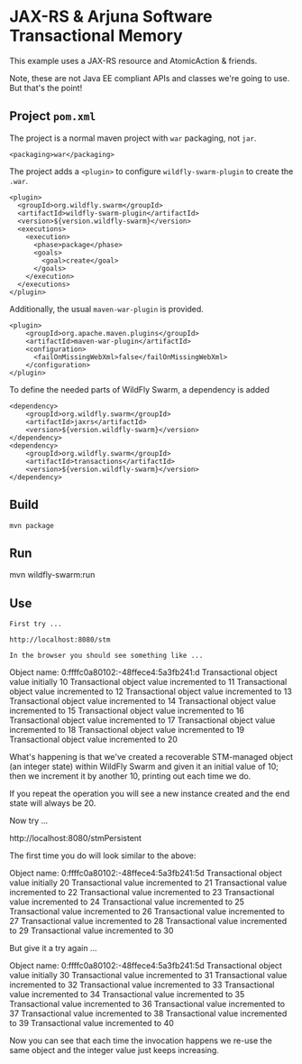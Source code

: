 # JAX-RS & Arjuna Software Transactional Memory

This example uses a JAX-RS resource and AtomicAction & friends.

Note, these are not Java EE compliant APIs and classes we're going to use. But that's the point!

## Project `pom.xml`

The project is a normal maven project with `war` packaging, not `jar`.

    <packaging>war</packaging>

The project adds a `<plugin>` to configure `wildfly-swarm-plugin` to
create the `.war`.

    <plugin>
      <groupId>org.wildfly.swarm</groupId>
      <artifactId>wildfly-swarm-plugin</artifactId>
      <version>${version.wildfly-swarm}</version>
      <executions>
        <execution>
          <phase>package</phase>
          <goals>
            <goal>create</goal>
          </goals>
        </execution>
      </executions>
    </plugin>

Additionally, the usual `maven-war-plugin` is provided.

    <plugin>
        <groupId>org.apache.maven.plugins</groupId>
        <artifactId>maven-war-plugin</artifactId>
        <configuration>
          <failOnMissingWebXml>false</failOnMissingWebXml>
        </configuration>
    </plugin>

To define the needed parts of WildFly Swarm, a dependency is added

    <dependency>
        <groupId>org.wildfly.swarm</groupId>
        <artifactId>jaxrs</artifactId>
        <version>${version.wildfly-swarm}</version>
    </dependency>
    <dependency>
        <groupId>org.wildfly.swarm</groupId>
        <artifactId>transactions</artifactId>
        <version>${version.wildfly-swarm}</version>
    </dependency>

## Build

    mvn package

## Run

   mvn wildfly-swarm:run

## Use

    First try ...

    http://localhost:8080/stm

    In the browser you should see something like ...

Object name: 0:ffffc0a80102:-48ffece4:5a3fb241:d
Transactional object value initially 10
Transactional object value incremented to 11
Transactional object value incremented to 12
Transactional object value incremented to 13
Transactional object value incremented to 14
Transactional object value incremented to 15
Transactional object value incremented to 16
Transactional object value incremented to 17
Transactional object value incremented to 18
Transactional object value incremented to 19
Transactional object value incremented to 20

What's happening is that we've created a recoverable STM-managed object (an integer state) within WildFly Swarm and given it an initial value
of 10; then we increment it by another 10, printing out each time we do.

If you repeat the operation you will see a new instance created and the end state will always be 20.

Now try ...

http://localhost:8080/stmPersistent

The first time you do will look similar to the above:

Object name: 0:ffffc0a80102:-48ffece4:5a3fb241:5d
Transactional object value initially 20
Transactional value incremented to 21
Transactional value incremented to 22
Transactional value incremented to 23
Transactional value incremented to 24
Transactional value incremented to 25
Transactional value incremented to 26
Transactional value incremented to 27
Transactional value incremented to 28
Transactional value incremented to 29
Transactional value incremented to 30

But give it a try again ...

Object name: 0:ffffc0a80102:-48ffece4:5a3fb241:5d
Transactional object value initially 30
Transactional value incremented to 31
Transactional value incremented to 32
Transactional value incremented to 33
Transactional value incremented to 34
Transactional value incremented to 35
Transactional value incremented to 36
Transactional value incremented to 37
Transactional value incremented to 38
Transactional value incremented to 39
Transactional value incremented to 40

Now you can see that each time the invocation happens we re-use the same object and the integer value just keeps increasing.